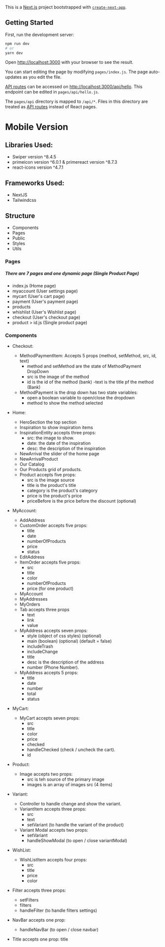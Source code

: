 This is a [Next.js](https://nextjs.org/) project bootstrapped with [`create-next-app`](https://github.com/vercel/next.js/tree/canary/packages/create-next-app).

## Getting Started

First, run the development server:

```bash
npm run dev
# or
yarn dev
```

Open [http://localhost:3000](http://localhost:3000) with your browser to see the result.

You can start editing the page by modifying `pages/index.js`. The page auto-updates as you edit the file.

[API routes](https://nextjs.org/docs/api-routes/introduction) can be accessed on [http://localhost:3000/api/hello](http://localhost:3000/api/hello). This endpoint can be edited in `pages/api/hello.js`.

The `pages/api` directory is mapped to `/api/*`. Files in this directory are treated as [API routes](https://nextjs.org/docs/api-routes/introduction) instead of React pages.

# Mobile Version

## Libraries Used:

- Swiper version ^8.4.5
- primeicon version ^6.0.1 & primereact version ^8.7.3 
- react-icons version ^4.7.1

## Frameworks Used:

- NextJS
- Tailwindcss

## Structure

- Components
- Pages
- Public
- Styles
- Utils


### Pages
##### There are 7 pages and one dynamic page (Single Product Page)
  - index.js (Home page)
  - myaccount (User settings page)
  - mycart (User's cart page)
  - payment (User's payment page)
  - products
  - whishlist (User's Wishlist page)
  - checkout (User's checkout page)
  - product > id.js (Single product page)


### Components

- Checkout:
  - MethodPaymentItem: Accepts 5 props (method, setMethod, src, id, text)
    - method and setMethod are the state of MethodPayment DropDown
    - src is the image of the method
    - id is the id of the method (bank)
    -text is the title pf the method (Bank) 
  - MethodPayment is the drop down has two state variables:
    - open a boolean variable to open/close the dropdown
    - method to show the method selected

- Home:
  - HeroSection the top section
  - Inspiration to show inspiration items
  - InspirationEntity accepts three props: 
    - src: the image to show.
    - date: the date of the inspiration
    - desc: the description of the inspiration 
  - NewArrival the slider of the home page
  - NewArrivalProduct
  - Our Catalog
  - Our Products grid of products.
  - Product accepts five props:
    - src is the image source
    - title is the product's title
    - category is the product's category
    - price is the product's price
    - priceBefore is the price before the discount (optional)

- MyAccount:
  - AddAddress
  - CustomOrder accepts five props:
    - title
    - date
    - numberOfProducts
    - price
    - status
  - EditAddress
  - ItemOrder accepts five props:
    - src
    - title
    - color
    - numberOfProducts
    - price (for one product)
  - MyAccount
  - MyAddresses
  - MyOrders
  - Tab accepts three props
    - text
    - link
    - value
  - MyAddress accepts seven props:
    - style (object of css styles) (optional)
    - main (boolean) (optional) (default = false)
    - includeTrash
    - includeChange
    - title
    - desc is the description of the address
    - number (Phone Number).
  - MyAddress accepts 5 props:
    - title
    - date
    - number
    - total
    - status
- MyCart:
  - MyCart accepts seven props:
    - src
    - title
    - color
    - price
    - checked
    - handleChecked (check / uncheck the cart).
    - id
- Product:
  - Image accepts two props:
    - src is teh source of the primary image
    - images is an array of images src (4 items)
- Variant:
  - Controller to handle change and show the variant.
  - VariantItem accepts three props:
    - src
    - text
    - setVariant (to handle the variant of the product)
  - Variant Modal accepts two props:
    - setVariant   
    - handleShowModal (to open / close variantModal)
- WishList:
  - WishListItem accepts four props:
    - src
    - title
    - price
    - color
- Filter accepts three props:
  - setFilters
  - filters
  - handleFilter (to handle filters settings)

- NavBar accepts one prop:
  - handleNavBar (to open / close navbar)

- Title accepts one prop: title





